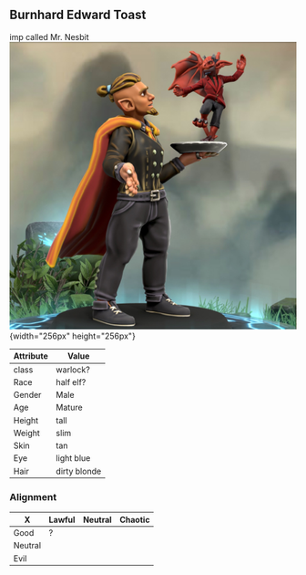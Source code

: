 ## Burnhard Edward Toast

imp called Mr. Nesbit
![mugshot](/party/burnhard/burnhard.jpeg "Burnhard"){width="256px" height="256px"}

| Attribute | Value        |
| --------- | ------------ |
| class     | warlock?     |
| Race      | half elf?    |
| Gender    | Male         |
| Age       | Mature       |
| Height    | tall         |
| Weight    | slim         |
| Skin      | tan          |
| Eye       | light blue   |
| Hair      | dirty blonde |

### Alignment

| X       | Lawful | Neutral | Chaotic |
| ------- | ------ | ------- | ------- |
| Good    | ?      |         |
| Neutral |        |         |         |
| Evil    |        |         |         |
